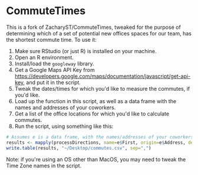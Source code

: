 # CommuteTimes
This is a fork of ZacharyST/CommuteTimes, tweaked for the purpose of determining which of a set of potential new offices spaces for our team, has the shortest commute time. To use it:

1. Make sure RStudio (or just R) is installed on your machine.
1. Open an R environment.
1. Install/load the `googleway` library.
1. Get a Google Maps API Key from https://developers.google.com/maps/documentation/javascript/get-api-key, and put it in the script.
1. Tweak the dates/times for which you'd like to measure the commutes, if you'd like.
1. Load up the function in this script, as well as a data frame with the names and addresses of your coworkers.
1. Get a list of the office locations for which you'd like to calculate commutes.
1. Run the script, using something like this:
``` R
# Assumes e is a data frame, with the names/addresses of your coworkers, manually specifies office address.
results <- mapply(processDirections, name=e$First, origin=e$Address, destination='123 Any St, Houston, TX 77002')
write.table(results, "~/Desktop/commutes.csv", sep=",")

````
Note: if you're using an OS other than MacOS, you may need to tweak the Time Zone names in the script.
